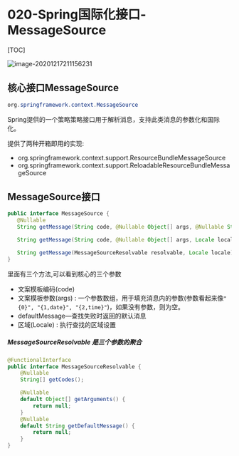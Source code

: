 # 020-Spring国际化接口-MessageSource

[TOC]

![image-20201217211156231](../../assets/image-20201217211156231.png)

## 核心接口MessageSource

```java
org.springframework.context.MessageSource
```

Spring提供的一个策略策略接口用于解析消息，支持此类消息的参数化和国际化。

提供了两种开箱即用的实现:

- org.springframework.context.support.ResourceBundleMessageSource
- org.springframework.context.support.ReloadableResourceBundleMessageSource

## MessageSource接口

```java
public interface MessageSource {
   @Nullable
   String getMessage(String code, @Nullable Object[] args, @Nullable String defaultMessage, Locale locale);

   String getMessage(String code, @Nullable Object[] args, Locale locale) throws NoSuchMessageException;

   String getMessage(MessageSourceResolvable resolvable, Locale locale) throws NoSuchMessageException;
}
```

里面有三个方法,可以看到核心的三个参数

- 文案模板编码(code)
- 文案模板参数(args) : 一个参数数组，用于填充消息内的参数(参数看起来像`"{0}", "{1,date}", "{2,time}"`)，如果没有参数，则为空。
- defaultMessage—查找失败时返回的默认消息
- 区域(Locale) : 执行查找的区域设置

##### MessageSourceResolvable 是三个参数的聚合

```java
@FunctionalInterface
public interface MessageSourceResolvable {
	@Nullable
	String[] getCodes();

	@Nullable
	default Object[] getArguments() {
		return null;
	}
	@Nullable
	default String getDefaultMessage() {
		return null;
	}
}
```


